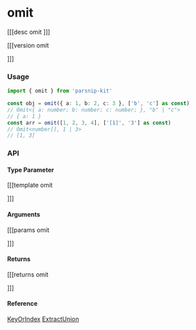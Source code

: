 # omit
[[[desc omit
]]]

[[[version omit
  
]]]
### Usage

```typescript
import { omit } from 'parsnip-kit'

const obj = omit({ a: 1, b: 2, c: 3 }, ['b', 'c'] as const)
// Omit<{ a: number; b: number; c: number; }, "b" | "c">
// { a: 1 }
const arr = omit([1, 2, 3, 4], ['[1]', '3'] as const)
// Omit<number[], 1 | 3>
// [1, 3]
```


### API

#### Type Parameter
[[[template omit

]]]
#### Arguments
[[[params omit

]]]
#### Returns
[[[returns omit

]]]
#### Reference

[KeyOrIndex](../common/types#keyorindex) [ExtractUnion](../common/types#extractunion)